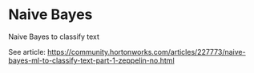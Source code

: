 # Naive Bayes
Naive Bayes to classify text

See article: https://community.hortonworks.com/articles/227773/naive-bayes-ml-to-classify-text-part-1-zeppelin-no.html
